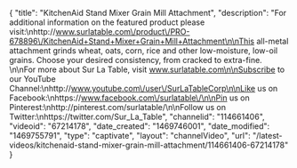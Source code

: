 {
    "title": "KitchenAid Stand Mixer Grain Mill Attachment",
    "description": "For additional information on the featured product please visit:\nhttp:\/\/www.surlatable.com\/product\/PRO-678896\/KitchenAid+Stand+Mixer+Grain+Mill+Attachment\n\nThis all-metal attachment grinds wheat, oats, corn, rice and other low-moisture, low-oil grains. Choose your desired consistency, from cracked to extra-fine. \n\nFor more about Sur La Table, visit www.surlatable.com\n\nSubscribe to our YouTube Channel:\nhttp:\/\/www.youtube.com\/user\/SurLaTableCorp\n\nLike us on Facebook:\nhttps:\/\/www.facebook.com\/surlatable\/\n\nPin us on Pinterest:\nhttp:\/\/pinterest.com\/surlatable\/\n\nFollow us on Twitter:\nhttps:\/\/twitter.com\/Sur_La_Table",
    "channelid": "114661406",
    "videoid": "67214178",
    "date_created": "1469746001",
    "date_modified": "1469755791",
    "type": "captivate",
    "layout": "channelVideo",
    "url": "\/latest-videos\/kitchenaid-stand-mixer-grain-mill-attachment\/114661406-67214178"
}
